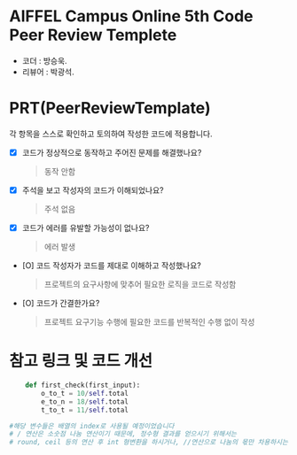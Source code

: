 # AIFFEL Campus Online 5th Code Peer Review Templete
- 코더 : 방승욱.
- 리뷰어 : 박광석.


# PRT(PeerReviewTemplate) 
각 항목을 스스로 확인하고 토의하여 작성한 코드에 적용합니다.

- [X] 코드가 정상적으로 동작하고 주어진 문제를 해결했나요?
  > 동작 안함
- [X] 주석을 보고 작성자의 코드가 이해되었나요?
  > 주석 없음
- [X] 코드가 에러를 유발할 가능성이 없나요?
  > 에러 발생
- [O] 코드 작성자가 코드를 제대로 이해하고 작성했나요?
  > 프로젝트의 요구사항에 맞추어 필요한 로직을 코드로 작성함
- [O] 코드가 간결한가요?
  > 프로젝트 요구기능 수행에 필요한 코드를 반복적인 수행 없이 작성

# 참고 링크 및 코드 개선
```python
    def first_check(first_input):
        o_to_t = 10/self.total
        e_to_n = 18/self.total
        t_to_t = 11/self.total

#해당 변수들은 배열의 index로 사용될 예정이었습니다
# / 연산은 소숫점 나눔 연산이기 때문에, 정수형 결과를 얻으시기 위해서는
# round, ceil 등의 연산 후 int 형변환을 하시거나, //연산으로 나눔의 몫만 차용하시는 것을 개선사항으로 추천드립니다
